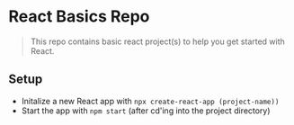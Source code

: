 # React Basics Repo
> This repo contains basic react project(s) to help you get started with React.

## Setup
- Initalize a new React app with `npx create-react-app (project-name))`
- Start the app with `npm start` (after cd'ing into the project directory)